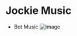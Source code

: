# Jockie Music
- Bot Music
![image](https://github.com/osiic/atlantis-report/assets/96474947/30a39326-b16e-4f02-a4fb-1fe447d93acf)

